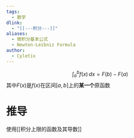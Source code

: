 ```yaml
---
tags:
  - 数学
dlink:
  - "[[---积分---]]"
aliases:
  - 微积分基本公式
  - Newton-Leibniz Formula
author:
  - Cyletix
---
```

$$\int _{a}^{b}f(x) \, dx=F(b)-F(a) $$
其中$F(x)$是$f(x)$在区间$[a,b]$上的**某一个**原函数


# 推导
使用[[积分上限的函数及其导数]] 